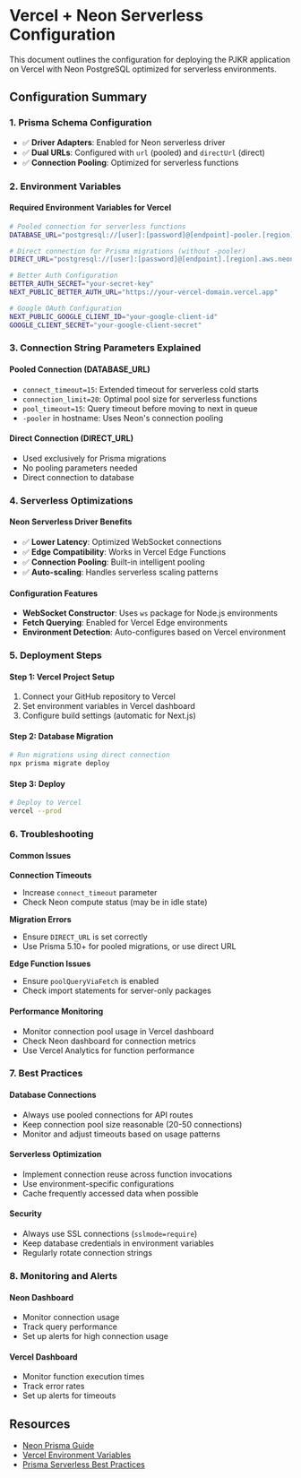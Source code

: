 # Vercel + Neon Serverless Configuration

This document outlines the configuration for deploying the PJKR application on Vercel with Neon PostgreSQL optimized for serverless environments.

## Configuration Summary

### 1. Prisma Schema Configuration
- ✅ **Driver Adapters**: Enabled for Neon serverless driver
- ✅ **Dual URLs**: Configured with `url` (pooled) and `directUrl` (direct)
- ✅ **Connection Pooling**: Optimized for serverless functions

### 2. Environment Variables

#### Required Environment Variables for Vercel
```bash
# Pooled connection for serverless functions
DATABASE_URL="postgresql://[user]:[password]@[endpoint]-pooler.[region].aws.neon.tech/[dbname]?sslmode=require&connect_timeout=15&connection_limit=20&pool_timeout=15"

# Direct connection for Prisma migrations (without -pooler)
DIRECT_URL="postgresql://[user]:[password]@[endpoint].[region].aws.neon.tech/[dbname]?sslmode=require&connect_timeout=15"

# Better Auth Configuration
BETTER_AUTH_SECRET="your-secret-key"
NEXT_PUBLIC_BETTER_AUTH_URL="https://your-vercel-domain.vercel.app"

# Google OAuth Configuration
NEXT_PUBLIC_GOOGLE_CLIENT_ID="your-google-client-id"
GOOGLE_CLIENT_SECRET="your-google-client-secret"
```

### 3. Connection String Parameters Explained

#### Pooled Connection (DATABASE_URL)
- `connect_timeout=15`: Extended timeout for serverless cold starts
- `connection_limit=20`: Optimal pool size for serverless functions
- `pool_timeout=15`: Query timeout before moving to next in queue
- `-pooler` in hostname: Uses Neon's connection pooling

#### Direct Connection (DIRECT_URL)
- Used exclusively for Prisma migrations
- No pooling parameters needed
- Direct connection to database

### 4. Serverless Optimizations

#### Neon Serverless Driver Benefits
- ✅ **Lower Latency**: Optimized WebSocket connections
- ✅ **Edge Compatibility**: Works in Vercel Edge Functions
- ✅ **Connection Pooling**: Built-in intelligent pooling
- ✅ **Auto-scaling**: Handles serverless scaling patterns

#### Configuration Features
- **WebSocket Constructor**: Uses `ws` package for Node.js environments
- **Fetch Querying**: Enabled for Vercel Edge environments
- **Environment Detection**: Auto-configures based on Vercel environment

### 5. Deployment Steps

#### Step 1: Vercel Project Setup
1. Connect your GitHub repository to Vercel
2. Set environment variables in Vercel dashboard
3. Configure build settings (automatic for Next.js)

#### Step 2: Database Migration
```bash
# Run migrations using direct connection
npx prisma migrate deploy
```

#### Step 3: Deploy
```bash
# Deploy to Vercel
vercel --prod
```

### 6. Troubleshooting

#### Common Issues

**Connection Timeouts**
- Increase `connect_timeout` parameter
- Check Neon compute status (may be in idle state)

**Migration Errors**
- Ensure `DIRECT_URL` is set correctly
- Use Prisma 5.10+ for pooled migrations, or use direct URL

**Edge Function Issues**
- Ensure `poolQueryViaFetch` is enabled
- Check import statements for server-only packages

#### Performance Monitoring
- Monitor connection pool usage in Vercel dashboard
- Check Neon dashboard for connection metrics
- Use Vercel Analytics for function performance

### 7. Best Practices

#### Database Connections
- Always use pooled connections for API routes
- Keep connection pool size reasonable (20-50 connections)
- Monitor and adjust timeouts based on usage patterns

#### Serverless Optimization
- Implement connection reuse across function invocations
- Use environment-specific configurations
- Cache frequently accessed data when possible

#### Security
- Always use SSL connections (`sslmode=require`)
- Keep database credentials in environment variables
- Regularly rotate connection strings

### 8. Monitoring and Alerts

#### Neon Dashboard
- Monitor connection usage
- Track query performance
- Set up alerts for high connection usage

#### Vercel Dashboard
- Monitor function execution times
- Track error rates
- Set up alerts for timeouts

## Resources

- [Neon Prisma Guide](https://neon.com/docs/guides/prisma)
- [Vercel Environment Variables](https://vercel.com/docs/concepts/projects/environment-variables)
- [Prisma Serverless Best Practices](https://www.prisma.io/docs/guides/deployment/serverless)